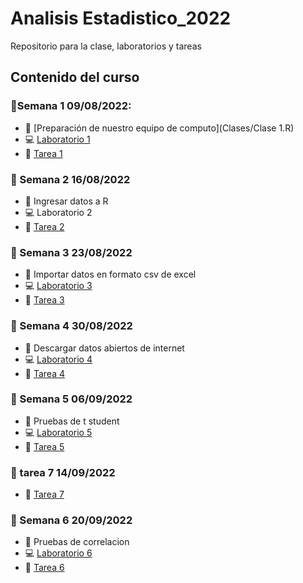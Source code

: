 # Analisis Estadistico_2022

Repositorio para la clase, laboratorios y tareas

## Contenido del curso

### :date:Semana 1 09/08/2022:
+ :notebook: [Preparación de nuestro equipo de computo](Clases/Clase 1.R)
+ :computer: [Laboratorio 1](Laboratorios/Laboratorio01_JorgeLuna.R)
+ :school_satchel: [Tarea 1](Tareas/Tarea01_JorgeAlexisLunaRobles.R)

### :date: Semana 2 16/08/2022
+ :notebook: Ingresar datos a R
+ :computer: Laboratorio 2
+ :school_satchel: [Tarea 2](Tareas/Tarea02_JorgeAlexisLunaRobles.R)

### :date: Semana 3 23/08/2022
+ :notebook: Importar datos en formato csv de excel
+ :computer: [Laboratorio 3](Laboratorios/Laboratorio02_JorgeLuna.R)
+ :school_satchel: [Tarea 3](Tareas/Tarea03_JorgeAlexisLunaRobles.R)

### :date: Semana 4 30/08/2022
+ :notebook: Descargar datos abiertos de internet
+ :computer: [Laboratorio 4](Laboratorios/Laboratorio04_JorgeLuna.R)
+ :school_satchel: [Tarea 4](Tareas/Tarea04_JorgeAlexisLunaRobles.R) 

### :date: Semana 5 06/09/2022
+ :notebook: Pruebas de t student
+ :computer: [Laboratorio 5](Laboratorios/Laboratorio05_JorgeLuna.R)
+ :school_satchel: [Tarea 5](Tareas/Tarea05_JorgeAlexisLunaRobles.R)

### :date: tarea 7  14/09/2022
+ :school_satchel: [Tarea 7](Tareas/Tarea05_JorgeAlexisLunaRobles.R)

### :date: Semana 6 20/09/2022
+ :notebook: Pruebas de correlacion
+ :computer: [Laboratorio 6](Laboratorios/Laboratorio06_JorgeLuna.R)
+ :school_satchel: [Tarea 6](Tareas/Tarea06_JorgeAlexisLunaRobles.R)

